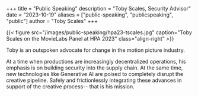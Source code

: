 +++
title = "Public Speaking"
description = "Toby Scales, Security Advisor"
date = "2023-10-19"
aliases = ["public-speaking", "publicspeaking", "public"]
author = "Toby Scales"
+++

{{< figure src="/images/public-speaking/hpa23-tscales.jpg" caption="Toby Scales on the MovieLabs Panel at HPA 2023" class="align-right" >}}

Toby is an outspoken advocate for change in the motion picture industry. 

At a time when productions are increasingly decentralized operations, his 
emphasis is on building security into the supply chain. At the same time, 
new technologies like Generative AI are poised to completely disrupt the 
creative pipeline. Safely and frictionlessly integrating these advances
in support of the creative process-- that is his mission.
